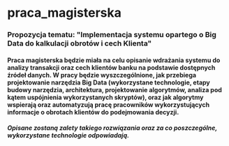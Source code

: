 # praca_magisterska

### Propozycja tematu: "Implementacja systemu opartego o Big Data do kalkulacji obrotów i cech Klienta"


#### Praca magisterska będzie miała na celu opisanie wdrażania systemu do analizy transakcji oraz cech klientów banku na podstawie dostępnych źródeł danych. W pracy będzie wyszczególnione, jak przebiega projektowanie narzędzia Big Data (wykorzystane technologie, etapy budowy narzędzia, architektura, projektowanie algorytmów, analiza pod kątem uspójnienia wykorzystanych skryptów), oraz jak algorytmy wspierają oraz automatyzują pracę pracowników wykorzystujących informacje o obrotach klientów do podejmowania decyzji.
##### Opisane zostaną zalety takiego rozwiązania oraz za co poszczególne, wykorzystane technologie odpowiadają.
